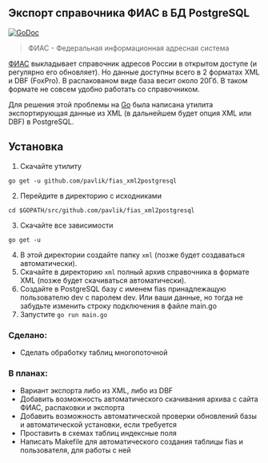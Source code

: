 ## Экспорт справочника ФИАС в БД PostgreSQL

[![GoDoc](https://godoc.org/github.com/pavlik/fias_xml2postgresql?status.svg)](https://godoc.org/github.com/pavlik/fias_xml2postgresql)

> ФИАС - Федеральная информационная адресная система

[ФИАС](http://fias.nalog.ru/Public/DownloadPage.aspx) выкладывает справочник адресов России в открытом доступе (и регулярно его обновляет). Но данные доступны всего в 2 форматах XML и DBF (FoxPro). В распакованом виде база весит около 20Гб. В таком формате не совсем удобно работать со справочником.

Для решения этой проблемы на [Go](http://golang.org/) была написана утилита экспортирующая данные из XML (в дальнейшем будет опция XML или DBF) в PostgreSQL.

## Установка
1. Скачайте утилиту
```
go get -u github.com/pavlik/fias_xml2postgresql
```
2. Перейдите в директорию с исходниками
```
cd $GOPATH/src/github.com/pavlik/fias_xml2postgresql
```
3. Скачайте все зависимости
```
go get -u
```
4. В этой директории создайте папку `xml` (позже будет создаваться автоматически).
5. Скачайте в директорию `xml` полный архив справочника в формате XML (позже будет скачиваться автоматически).
6. Создайте в PostgreSQL базу с именем fias принадлежащую пользователю dev с паролем dev. Или ваши данные, но тогда не забудьте изменить строку подключения в файле main.go
7. Запустите `go run main.go`

### Сделано:
* Сделать обработку таблиц многопоточной

### В планах:
* Вариант экспорта либо из XML, либо из DBF
* Добавить возможность автоматического скачивания архива с сайта ФИАС, распаковки и экспорта
* Добавить возможность автоматической проверки обновлений базы и автоматической установки, если требуется
* Проставить в схемах таблиц индексные поля
* Написать Makefile для автоматического создания таблицы fias и пользователя, для работы с ней
